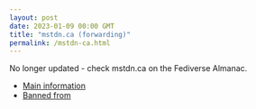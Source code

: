```yaml
---
layout: post
date: 2023-01-09 00:00 GMT
title: "mstdn.ca (forwarding)"
permalink: /mstdn-ca.html
---
```


No longer updated - check mstdn.ca on the Fediverse Almanac.

* [Main information](https://www.fediversealmanac.com/api/v1/instances/mstdn.ca)
* [Banned from](https://www.fediversealmanac.com/api/v1/instances/mstdn.ca/banned_from)

